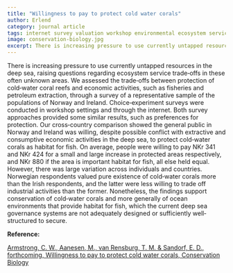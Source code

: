 ```yaml
---
title: "Willingness to pay to protect cold water corals"
author: Erlend
category: journal article
tags: internet survey valuation workshop environmental ecosystem services cold water coral consequentiality
image: conservation-biology.jpg
excerpt: There is increasing pressure to use currently untapped resources in the deep sea, raising questions regarding ecosystem service trade‐offs in these often unknown areas.
---
```


There is increasing pressure to use currently untapped resources in the deep sea, raising questions regarding ecosystem service trade‐offs in these often unknown areas. We assessed the trade‐offs between protection of cold‐water coral reefs and economic activities, such as fisheries and petroleum extraction, through a survey of a representative sample of the populations of Norway and Ireland. Choice‐experiment surveys were conducted in workshop settings and through the internet. Both survey approaches provided some similar results, such as preferences for protection. Our cross‐country comparison showed the general public in Norway and Ireland was willing, despite possible conflict with extractive and consumptive economic activities in the deep sea, to protect cold‐water corals as habitat for fish. On average, people were willing to pay NKr 341 and NKr 424 for a small and large increase in protected areas respectively, and NKr 880 if the area is important habitat for fish, all else held equal. However, there was large variation across individuals and countries. Norwegian respondents valued pure existence of cold‐water corals more than the Irish respondents, and the latter were less willing to trade off industrial activities than the former. Nonetheless, the findings support conservation of cold‐water corals and more generally of ocean environments that provide habitat for fish, which the current deep sea governance systems are not adequately designed or sufficiently well‐structured to secure.

**Reference:**

[Armstrong, C. W., Aanesen, M., van Rensburg, T. M. & Sandorf, E. D., forthcoming, Willingness to pay to protect cold water corals, Conservation Biology ](https://conbio.onlinelibrary.wiley.com/doi/full/10.1111/cobi.13380)

